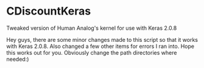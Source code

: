 # CDiscountKeras
Tweaked version of Human Analog's kernel for use with Keras 2.0.8

Hey guys, there are some minor changes made to this script so that it works with Keras 2.0.8. Also changed a few other items for errors I ran into. Hope this works out for you. Obviously change the path directories where needed:)

